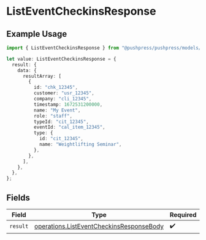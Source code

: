 # ListEventCheckinsResponse

## Example Usage

```typescript
import { ListEventCheckinsResponse } from "@pushpress/pushpress/models/operations";

let value: ListEventCheckinsResponse = {
  result: {
    data: {
      resultArray: [
        {
          id: "chk_12345",
          customer: "usr_12345",
          company: "cli_12345",
          timestamp: 1672531200000,
          name: "My Event",
          role: "staff",
          typeId: "cit_12345",
          eventId: "cal_item_12345",
          type: {
            id: "cit_12345",
            name: "Weightlifting Seminar",
          },
        },
      ],
    },
  },
};
```

## Fields

| Field                                                                                                | Type                                                                                                 | Required                                                                                             | Description                                                                                          |
| ---------------------------------------------------------------------------------------------------- | ---------------------------------------------------------------------------------------------------- | ---------------------------------------------------------------------------------------------------- | ---------------------------------------------------------------------------------------------------- |
| `result`                                                                                             | [operations.ListEventCheckinsResponseBody](../../models/operations/listeventcheckinsresponsebody.md) | :heavy_check_mark:                                                                                   | N/A                                                                                                  |